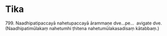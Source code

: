 

# Tika






799\. Naadhipatipaccayā nahetupaccayā ārammaṇe dve…pe…  avigate dve. (Naadhipatimūlakaṃ nahetumhi ṭhitena nahetumūlakasadisaṃ kātabbaṃ.)



